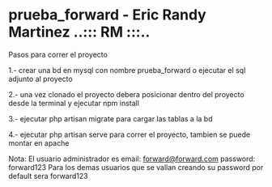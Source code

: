 # prueba_forward - Eric Randy Martinez ..::: RM :::..

Pasos para correr el proyecto

1.- crear una bd en mysql con nombre prueba_forward o ejecutar el sql adjunto al proyecto

2.- una vez clonado el proyecto debera posicionar dentro del proyecto desde la terminal y ejecutar npm install

3.- ejecutar php artisan migrate para cargar las tablas a la bd

4.- ejecutar php artisan serve para correr el proyecto, tambien se puede montar en apache

Nota: El usuario administrador es email: forward@forward.com password: forward123
Para los demas usuarios que se vallan creando su password por default sera forward123